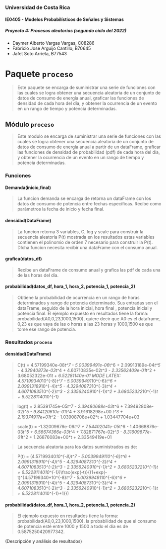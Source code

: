 ### Universidad de Costa Rica
#### IE0405 - Modelos Probabilísticos de Señales y Sistemas
##### Proyecto 4: Procesos aleatorios (segundo ciclo del 2022)

- Daymer Alberto Vargas Vargas, C08286
- Fabricio Jose Arguijo Cantillo, B70645
- Jafet Soto Arrieta, B77543

# Paquete `proceso`

> Este paquete se encarga de suministrar una serie de funciones con las cuales se logra obtener una secuencia aleatoria de un conjunto de datos de consumo de energía anual,
graficar las funciones de densidad de cada hora del día, y obtener la ocurrencia de
un evento en un rango de tiempo y potencia determinadas.

## Módulo `proceso`

> Este modulo se encarga de suministrar una serie de funciones con las cuales se logra obtener una secuencia aleatoria de un conjunto de datos de consumo de energía anual a partir de un dataFrame,
graficar las funciones de densidad de probabilidad (pdf) de cada hora del día, y obtener la ocurrencia de
un evento en un rango de tiempo y potencia determinadas.

### Funciones

#### Demanda(inicio,final)
> La funcion demanda se encarga de retorna un dataFrame con los datos de consumo de potencia entre fechas especificas. Recibe como parámetros la fecha de inicio y fecha final.

#### densidad(DataFrame)
> La funcion retorna 3 variables, C, log y scale para construir la secuencia aleatoria P(t) mostrada en los resultados
estas variables contienen el polinomio de orden 7 necesario para construir la P(t). DIcha funcion necesita recibir una dataFrame con el consumo anual.

#### grafica(datos_df)
> Recibe un dataFrame de consumo anual y grafica las pdf de cada una de las horas del día.

#### probabilidad(datos_df, hora_1, hora_2, potencia_1, potencia_2)
> Obtiene la probabilidad de ocurrencia en un rango de horas determinados y rango de potencia determinado. Sus entradas son el dataFrame, seguido de la hora inicial, hora final , potencia inicial y potencia final.
> El ejemplo expuesto en resultados tiene la forma: probabilidad(A0,0,23,1000,1500), quiere decir que A0 es el dataframe, 0,23 es que vaya de las o horas a las 23 horas y 1000,1500 es que tome ese rango de potencia.

### Resultados `proceso`

#### densidad(DataFrame)
> C(t) = 4.57199340e-08*t^7 - 5.00399491e-06*t^6 + 2.09913189e-04*t^5 - 4.32940873e-03*t^4 +  4.60710835e-02*t^3 - 2.33562409e-01*t^2 + 3.68052322e-01*t + 6.52281140e-01 MODE LATEX: 4.57199340*10^{-8}*t^7 - 5.00399491*10^{-6}*t^6 + 2.09913189*10^{-4}*t^5 - 4.32940873*10^{-3}*t^4 + 4.60710835*10^{-2}*t^3 - 2.33562409*10^{-1}*t^2 + 3.68052322*10^{-1}*t + 6.52281140*10^{-1}

> log(t) = 2.85391745e-05*t^7 - 2.39480688e-03*t^6 + 7.39492808e-02*t^5 - 9.84120610e-01*t^4 +
  3.91618298e+00 *t^3 + 2.19374917e+01*t^2 - 1.03908708e+02*t + 1.03447704e+03

> scale(t) = -1.32009676e-06*t^7 + 7.54402041e-05*t^6 - 1.40668876e-03*t^5 + 6.56674366e-03*t^4 + 7.82871767e-02*t^3 - 8.31609677e-01*t^2 + 1.26876083e+00*t + 2.33549419e+01

> La secuencia aleatoria para los datos suministrados es de:

> P(t) = (4.57199340*10^{-8}*t^7 - 5.00399491*10^{-6}*t^6 + 2.09913189*10^{-4}*t^5 - 4.32940873*10^{-3}*t^4 + 4.60710835*10^{-2}*t^3 - 2.33562409*10^{-1}*t^2 + 3.68052322*10^{-1}*t + 6.52281140*10^{-1})*\frac{exp(-t)}{(1+exp(-t)^{4.57199340*10^{-8}*t^7 - 5.00399491*10^{-6}*t^6 + 2.09913189*10^{-4}*t^5 - 4.32940873*10^{-3}*t^4 + 4.60710835*10^{-2}*t^3 - 2.33562409*10^{-1}*t^2 + 3.68052322*10^{-1}*t + 6.52281140*10^{-1}+1}})

#### probabilidad(datos_df, hora_1, hora_2, potencia_1, potencia_2)
> El ejemplo expuesto en resultados tiene la forma: probabilidad(A0,0,23,1000,1500).
la probabilidad de que el consumo de potencia esté entre 1000 y 1500 a todo el día es de 0.5875250420977342.

(Descripción y análisis de resultados)
